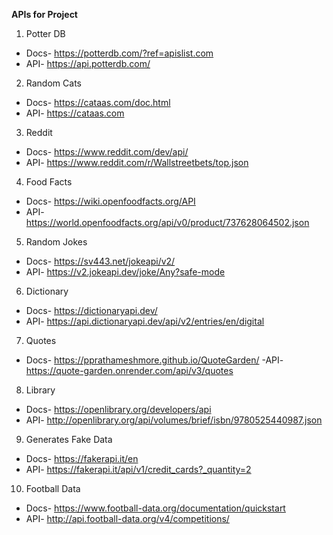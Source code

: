 **APIs for Project**
 1. Potter DB
-  Docs- https://potterdb.com/?ref=apislist.com
-  API- https://api.potterdb.com/
 2. Random Cats
- Docs- https://cataas.com/doc.html
- API- https://cataas.com
 3. Reddit
- Docs- https://www.reddit.com/dev/api/
- API- https://www.reddit.com/r/Wallstreetbets/top.json
 4. Food Facts
- Docs- https://wiki.openfoodfacts.org/API
- API- https://world.openfoodfacts.org/api/v0/product/737628064502.json
 5. Random Jokes
- Docs- https://sv443.net/jokeapi/v2/
- API- https://v2.jokeapi.dev/joke/Any?safe-mode
 6. Dictionary
- Docs- https://dictionaryapi.dev/
- API- https://api.dictionaryapi.dev/api/v2/entries/en/digital
 7. Quotes
- Docs- https://pprathameshmore.github.io/QuoteGarden/
 -API- https://quote-garden.onrender.com/api/v3/quotes
 8. Library
- Docs- https://openlibrary.org/developers/api
- API- http://openlibrary.org/api/volumes/brief/isbn/9780525440987.json
 9. Generates Fake Data
- Docs- https://fakerapi.it/en
- API- https://fakerapi.it/api/v1/credit_cards?_quantity=2
 10. Football Data
- Docs- https://www.football-data.org/documentation/quickstart
- API- http://api.football-data.org/v4/competitions/
